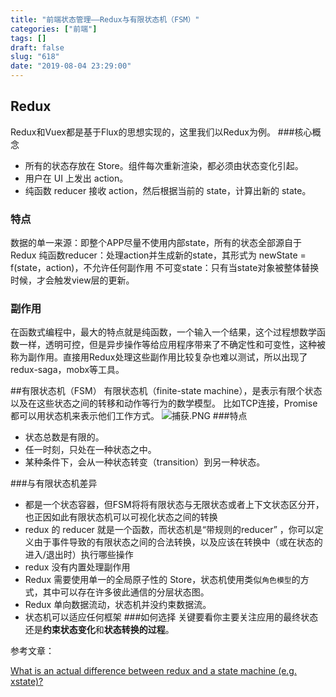 ```yaml
---
title: "前端状态管理——Redux与有限状态机（FSM）"
categories: ["前端"]
tags: []
draft: false
slug: "618"
date: "2019-08-04 23:29:00"
---
```


## Redux
Redux和Vuex都是基于Flux的思想实现的，这里我们以Redux为例。
###核心概念
- 所有的状态存放在 Store。组件每次重新渲染，都必须由状态变化引起。
- 用户在 UI 上发出 action。
- 纯函数 reducer 接收 action，然后根据当前的 state，计算出新的 state。

### 特点
数据的单一来源：即整个APP尽量不使用内部state，所有的状态全部源自于Redux
纯函数reducer：处理action并生成新的state，其形式为 newState = f(state，action)，不允许任何副作用
不可变state：只有当state对象被整体替换时候，才会触发view层的更新。

### 副作用
在函数式编程中，最大的特点就是纯函数，一个输入一个结果，这个过程想数学函数一样，透明可控，但是异步操作等给应用程序带来了不确定性和可变性，这种被称为副作用。直接用Redux处理这些副作用比较复杂也难以测试，所以出现了redux-saga，mobx等工具。

##有限状态机（FSM）
有限状态机（finite-state machine），是表示有限个状态以及在这些状态之间的转移和动作等行为的数学模型。
比如TCP连接，Promise都可以用状态机来表示他们工作方式。
![捕获.PNG][1]
###特点
- 状态总数是有限的。
- 任一时刻，只处在一种状态之中。
- 某种条件下，会从一种状态转变（transition）到另一种状态。

###与有限状态机差异
- 都是一个状态容器，但FSM将将有限状态与无限状态或者上下文状态区分开，也正因如此有限状态机可以可视化状态之间的转换
- redux 的 reducer 就是一个函数，而状态机是“带规则的reducer” ，你可以定义由于事件导致的有限状态之间的合法转换，以及应该在转换中（或在状态的进入/退出时）执行哪些操作
- redux 没有内置处理副作用
- Redux 需要使用单一的全局原子性的 Store，状态机使用类似`角色模型`的方式，其中可以存在许多彼此通信的分层状态图。
- Redux 单向数据流动，状态机并没约束数据流。
- 状态机可以适应任何框架
###如何选择
关键要看你主要关注应用的最终状态还是**约束状态变化**和**状态转换的过程**。

参考文章：

[What is an actual difference between redux and a state machine (e.g. xstate)?][2]


  [1]: https://img.zhangchen915.com/2019/08/4206290673.png
  [2]: https://stackoverflow.com/questions/54482695/what-is-an-actual-difference-between-redux-and-a-state-machine-e-g-xstate
